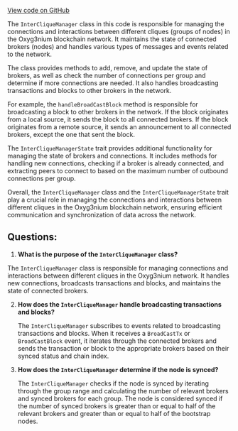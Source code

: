 [View code on GitHub](https://github.com/alephium/alephium/flow/src/main/scala/org/alephium/flow/network/InterCliqueManager.scala)

The `InterCliqueManager` class in this code is responsible for managing the connections and interactions between different cliques (groups of nodes) in the Oxyg3nium blockchain network. It maintains the state of connected brokers (nodes) and handles various types of messages and events related to the network.

The class provides methods to add, remove, and update the state of brokers, as well as check the number of connections per group and determine if more connections are needed. It also handles broadcasting transactions and blocks to other brokers in the network.

For example, the `handleBroadCastBlock` method is responsible for broadcasting a block to other brokers in the network. If the block originates from a local source, it sends the block to all connected brokers. If the block originates from a remote source, it sends an announcement to all connected brokers, except the one that sent the block.

The `InterCliqueManagerState` trait provides additional functionality for managing the state of brokers and connections. It includes methods for handling new connections, checking if a broker is already connected, and extracting peers to connect to based on the maximum number of outbound connections per group.

Overall, the `InterCliqueManager` class and the `InterCliqueManagerState` trait play a crucial role in managing the connections and interactions between different cliques in the Oxyg3nium blockchain network, ensuring efficient communication and synchronization of data across the network.
## Questions: 
 1. **What is the purpose of the `InterCliqueManager` class?**

   The `InterCliqueManager` class is responsible for managing connections and interactions between different cliques in the Oxyg3nium network. It handles new connections, broadcasts transactions and blocks, and maintains the state of connected brokers.

2. **How does the `InterCliqueManager` handle broadcasting transactions and blocks?**

   The `InterCliqueManager` subscribes to events related to broadcasting transactions and blocks. When it receives a `BroadCastTx` or `BroadCastBlock` event, it iterates through the connected brokers and sends the transaction or block to the appropriate brokers based on their synced status and chain index.

3. **How does the `InterCliqueManager` determine if the node is synced?**

   The `InterCliqueManager` checks if the node is synced by iterating through the group range and calculating the number of relevant brokers and synced brokers for each group. The node is considered synced if the number of synced brokers is greater than or equal to half of the relevant brokers and greater than or equal to half of the bootstrap nodes.